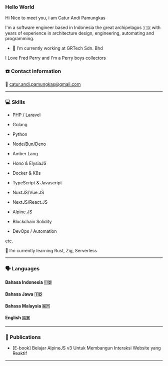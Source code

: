 ### Hello World

Hi Nice to meet you, i am Catur Andi Pamungkas

I'm a software engineer based in Indonesia the great archipelagos 🇮🇩 with years of experience in architecture design, engineering, automating and programming. 

- 🔭 I’m currently working at GRTech Sdn. Bhd 


I Love Fred Perry and I'm a Perry boys collectors


### ☎️ Contact information

📧 catur.andi.pamungkas@gmail.com

---

### 💻 Skills

- PHP / Laravel

- Golang

- Python

- Node/Bun/Deno
  
- Amber Lang

- Hono & ElysiaJS  

- Docker & K8s 

- TypeScript & Javascript 

- NuxtJS/Vue.JS 

- NextJS/React.JS

- Alpine.JS 

- Blockchain Solidity

- DevOps / Automation

etc.

🌱 I’m currently learning Rust, Zig, Serverless

---


### 🗣 Languages

#### Bahasa Indonesia 🇮🇩

#### Bahasa Jawa 🇮🇩

#### Bahasa Malaysia 🇲🇾

#### English 🇬🇧

---

### 📜 Publications

- [E-book] Belajar AlpineJS v3 Untuk Membangun Interaksi Website yang Reaktif

---

<!--
**caturandi-labs/caturandi-labs** is a ✨ _special_ ✨ repository because its `README.md` (this file) appears on your GitHub profile.

Here are some ideas to get you started:

- 🔭 I’m currently working on ...
- 🌱 I’m currently learning ...
- 👯 I’m looking to collaborate on ...
- 🤔 I’m looking for help with ...
- 💬 Ask me about ...
- 📫 How to reach me: ...
- 😄 Pronouns: ...
- ⚡ Fun fact: ...
-->
